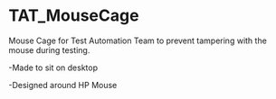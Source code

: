 # TAT_MouseCage

Mouse Cage for Test Automation Team to prevent tampering with the mouse during testing.  

-Made to sit on desktop

-Designed around HP Mouse 

